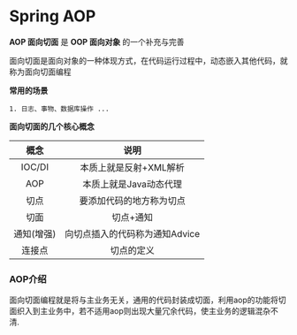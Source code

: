 # Spring AOP

**AOP 面向切面** 是 **OOP 面向对象** 的一个补充与完善

面向切面是面向对象的一种体现方式，在代码运行过程中，动态嵌入其他代码，就称为面向切面编程

**常用的场景**

 	1. 日志、事物、数据库操作 ...





**面向切面的几个核心概念**

|    概念    |              说明              |
| :--------: | :----------------------------: |
|   IOC/DI   |     本质上就是反射+XML解析     |
|    AOP     |     本质上就是Java动态代理     |
|    切点    |    要添加代码的地方称为切点    |
|    切面    |           切点+通知            |
| 通知(增强) | 向切点插入的代码称为通知Advice |
|   连接点   |           切点的定义           |





### AOP介绍

面向切面编程就是将与主业务无关，通用的代码封装成切面，利用aop的功能将切面织入到主业务中，若不适用aop则出现大量冗余代码，使主业务的逻辑混杂不清.



